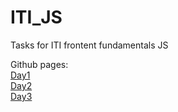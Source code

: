 # ITI_JS

Tasks for ITI frontent fundamentals JS 

Github pages:
<br>
[Day1](https://johnm28.github.io/ITI_JS/Day1/)
<br>
[Day2](https://johnm28.github.io/ITI_JS/Day2/)
<br>
[Day3](https://johnm28.github.io/ITI_JS/Day3/)

